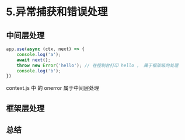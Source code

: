 # 5.异常捕获和错误处理

## 中间层处理

```js
app.use(async (ctx, next) => {
	console.log('a');
	await next();
	throw new Error('hello'); // 在控制台打印 hello ， 属于框架级的处理
	console.log('b');
})
```

context.js 中 的 onerror 属于中间层处理

## 框架层处理

## 总结